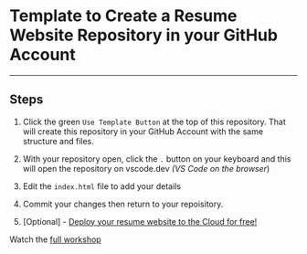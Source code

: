 # Template to Create a Resume Website Repository in your GitHub Account

<hr>

## Steps
1. Click the green `Use Template Button` at the top of this repository. 
    That will create this repository in your GitHub Account with the same structure and files.

1. With your repository open, click the `.` button on your keyboard and this will open the repository on vscode.dev _(VS Code on the browser_)
1. Edit the `index.html` file to add your details
1. Commit your changes then return to your repoisitory.
5. [Optional] - [Deploy your resume website to the Cloud for free!](https://github.com/microsoft/workshop-library/tree/main/short/deploy-to-azure-from-github#launch-into-the-cloud-with-github-and-azure)

Watch the  [full workshop](https://github.com/microsoft/workshop-library/blob/main/full/build-resume-website/README.md/?WT.mc_id=academic-70942-juliamuiruri)
